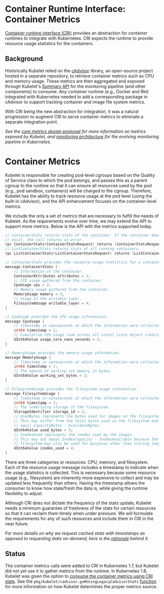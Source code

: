 # Container Runtime Interface: Container Metrics

[Container runtime interface
(CRI)](/contributors/devel/sig-node/container-runtime-interface.md)
provides an abstraction for container runtimes to integrate with Kubernetes.
CRI expects the runtime to provide resource usage statistics for the
containers.

## Background

Historically Kubelet relied on the [cAdvisor](https://github.com/google/cadvisor)
library, an open-source project hosted in a separate repository, to retrieve
container metrics such as CPU and memory usage. These metrics are then aggregated
and exposed through Kubelet's [Summary
API](https://git.k8s.io/kubernetes/pkg/kubelet/apis/stats/v1alpha1/types.go)
for the monitoring pipeline (and other components) to consume. Any container
runtime (e.g., Docker and Rkt) integrated with Kubernetes needed to add a
corresponding package in cAdvisor to support tracking container and image file
system metrics.

With CRI being the new abstraction for integration, it was a natural
progression to augment CRI to serve container metrics to eliminate a separate
integration point.

*See the [core metrics design
proposal](/contributors/design-proposals/instrumentation/core-metrics-pipeline.md)
for more information on metrics exposed by Kubelet, and [monitoring
architecture](/contributors/design-proposals/instrumentation/monitoring_architecture.md)
for the evolving monitoring pipeline in Kubernetes.*

# Container Metrics

Kubelet is responsible for creating pod-level cgroups based on the Quality of
Service class to which the pod belongs, and passes this as a parent cgroup to the
runtime so that it can ensure all resources used by the pod (e.g., pod sandbox,
containers) will be charged to the cgroup. Therefore, Kubelet has the ability
to track resource usage at the pod level (using the built-in cAdvisor), and the
API enhancement focuses on the container-level metrics.


We include the only a set of metrics that are necessary to fulfill the needs of
Kubelet. As the requirements evolve over time, we may extend the API to support
more metrics. Below is the API with the metrics supported today.

```go
// ContainerStats returns stats of the container. If the container does not
// exist, the call returns an error.
rpc ContainerStats(ContainerStatsRequest) returns (ContainerStatsResponse) {}
// ListContainerStats returns stats of all running containers.
rpc ListContainerStats(ListContainerStatsRequest) returns (ListContainerStatsResponse) {}
```

```go
// ContainerStats provides the resource usage statistics for a container.
message ContainerStats {
    // Information of the container.
    ContainerAttributes attributes = 1;
    // CPU usage gathered from the container.
    CpuUsage cpu = 2;
    // Memory usage gathered from the container.
    MemoryUsage memory = 3;
    // Usage of the writable layer.
    FilesystemUsage writable_layer = 4;
}

// CpuUsage provides the CPU usage information.
message CpuUsage {
    // Timestamp in nanoseconds at which the information were collected. Must be > 0.
    int64 timestamp = 1;
    // Cumulative CPU usage (sum across all cores) since object creation.
    UInt64Value usage_core_nano_seconds = 2;
}

// MemoryUsage provides the memory usage information.
message MemoryUsage {
    // Timestamp in nanoseconds at which the information were collected. Must be > 0.
    int64 timestamp = 1;
    // The amount of working set memory in bytes.
    UInt64Value working_set_bytes = 2;
}

// FilesystemUsage provides the filesystem usage information.
message FilesystemUsage {
    // Timestamp in nanoseconds at which the information were collected. Must be > 0.
    int64 timestamp = 1;
    // The underlying storage of the filesystem.
    StorageIdentifier storage_id = 2;
    // UsedBytes represents the bytes used for images on the filesystem.
    // This may differ from the total bytes used on the filesystem and may not 
    // equal CapacityBytes - AvailableBytes.
    UInt64Value used_bytes = 3;
    // InodesUsed represents the inodes used by the images.
    // This may not equal InodesCapacity - InodesAvailable because the underlying
    // filesystem may also be used for purposes other than storing images.
    UInt64Value inodes_used = 4;
}
```

There are three categories or resources: CPU, memory, and filesystem. Each of
the resource usage message includes a timestamp to indicate when the usage
statistics is collected. This is necessary because some resource usage (e.g.,
filesystem) are inherently more expensive to collect and may be updated less
frequently than others. Having the timestamp allows the consumer to know how
stale/fresh the data is, while giving the runtime flexibility to adjust.

Although CRI does not dictate the frequency of the stats update, Kubelet needs
a minimum guarantee of freshness of the stats for certain resources so that it
can reclaim them timely when under pressure. We will formulate the requirements
for any of such resources and include them in CRI in the near future.


*For more details on why we request cached stats with timestamps as opposed to
requesting stats on-demand, here is the [rationale](https://github.com/kubernetes/kubernetes/pull/45614#issuecomment-302258090)
behind it.*

## Status

The container metrics calls were added to CRI in Kubernetes 1.7, but Kubelet did not
yet use it to gather metrics from the runtime. In Kubernetes 1.8, Kubelet was
given the option to [consume the container metrics using CRI
stats](https://github.com/kubernetes/kubernetes/pull/51557). See the
`pkg/kubelet/cadvisor.go#UsingLegacyCadvisorStats`
[function](https://github.com/kubernetes/kubernetes/blob/master/pkg/kubelet/cadvisor/util.go#L73)
for more information on how Kubelet determines the proper metrics source.
